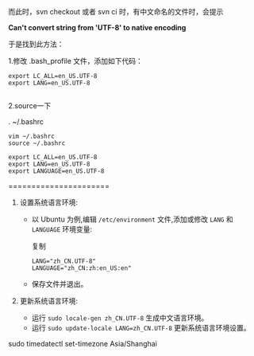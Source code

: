 而此时，svn checkout 或者 svn ci 时，有中文命名的文件时，会提示

**Can't convert string from 'UTF-8' to native encoding**

于是找到此方法：

1.修改 .bash_profile 文件，添加如下代码：

```
export LC_ALL=en_US.UTF-8
export LANG=en_US.UTF-8
 	
```

 

2.source一下

. ~/.bashrc







```
vim ~/.bashrc
source ~/.bashrc
```

```
export LC_ALL=en_US.UTF-8
export LANG=en_US.UTF-8
export LANGUAGE=en_US.UTF-8
```

======================





1. 设置系统语言环境:

	- 以 Ubuntu 为例,编辑 `/etc/environment` 文件,添加或修改 `LANG` 和 `LANGUAGE` 环境变量:

		复制

		```
		LANG="zh_CN.UTF-8"
		LANGUAGE="zh_CN:zh:en_US:en"
		```

	- 保存文件并退出。

2. 更新系统语言环境:

	- 运行 `sudo locale-gen zh_CN.UTF-8` 生成中文语言环境。
	- 运行 `sudo update-locale LANG=zh_CN.UTF-8` 更新系统语言环境设置。

sudo timedatectl set-timezone  Asia/Shanghai
